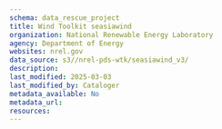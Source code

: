 ```yaml
---
schema: data_rescue_project 
title: Wind Toolkit seasiawind
organization: National Renewable Energy Laboratory
agency: Department of Energy
websites: nrel.gov
data_source: s3//nrel-pds-wtk/seasiawind_v3/
description: 
last_modified: 2025-03-03
last_modified_by: Cataloger
metadata_available: No
metadata_url: 
resources:
---
```

